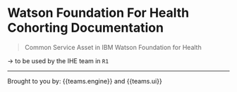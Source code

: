 # Watson Foundation For Health Cohorting Documentation

> Common Service Asset in IBM Watson Foundation for Health

→ to be used by the IHE team in `R1`


---

Brought to you by: {{teams.engine}} and {{teams.ui}}


